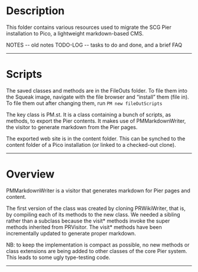 # Description

This folder contains various resources used to migrate the SCG Pier installation to Pico, a lightweight markdown-based CMS.

NOTES -- old notes
TODO-LOG -- tasks to do and done, and a brief FAQ

---
# Scripts

The saved classes and methods are in the FileOuts folder. To file them into the Squeak image, navigate with the file browser and “install” them (file in). To file them out after changing them, run `PM new fileOutScripts`

The key class is PM.st. It is a class containing a bunch of scripts, as methods, to export the Pier contents. It makes use of PMMarkdownWriter, the visitor to generate markdown from the Pier pages.

The exported web site is in the content folder. This can be synched to the content folder of a Pico installation (or linked to a checked-out clone).

---
# Overview

PMMarkdownWriter is a visitor that generates markdown for Pier pages and content.

The first version of the class was created by cloning PRWikiWriter, that is, by compiling each of its methods to the new class. We needed a sibling rather than a subclass because the visit* methods invoke the super methods inherited from PRVisitor. The visit* methods have been incrementally updated to generate proper markdown.

NB: to keep the implementation is compact as possible, no new methods or class extensions are being added to other classes of the core Pier system. This leads to some ugly type-testing code.

---

